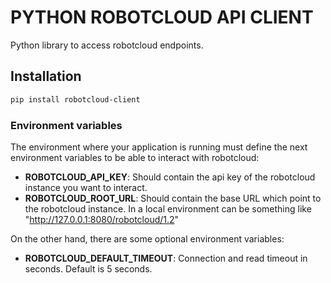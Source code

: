 # PYTHON ROBOTCLOUD API CLIENT

Python library to access robotcloud endpoints.

## Installation

```bash
pip install robotcloud-client
```
### Environment variables

The environment where your application is running must define the next environment variables
to be able to interact with robotcloud:
- **ROBOTCLOUD_API_KEY**: Should contain the api key of the robotcloud instance you want to interact.  
- **ROBOTCLOUD_ROOT_URL**: Should contain the base URL which point to the robotcloud instance. 
In a local environment can be something like "http://127.0.0.1:8080/robotcloud/1.2"

On the other hand, there are some optional environment variables:
- **ROBOTCLOUD_DEFAULT_TIMEOUT**: Connection and read timeout in seconds. Default is 5 seconds.